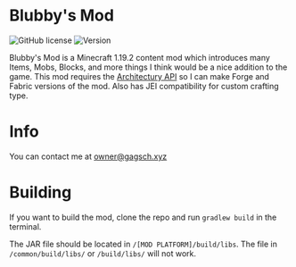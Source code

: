 # Blubby's Mod
![GitHub license](https://img.shields.io/badge/license-MIT-blue.svg)
![Version](https://img.shields.io/badge/version-0.4.5.1-green.svg)

Blubby's Mod is a Minecraft 1.19.2 content mod which introduces many Items, Mobs, Blocks, and more things I think would be a nice addition to the game. This mod requires the [Architectury API](https://curseforge.com/minecraft/mc-mods/architectury-api/files/version=1.19.2) so I can make Forge and Fabric versions of the mod. Also has JEI compatibility for custom crafting type.

# Info
You can contact me at owner@gagsch.xyz

# Building
If you want to build the mod, clone the repo and run ```gradlew build``` in the terminal.

The JAR file should be located in ```/[MOD PLATFORM]/build/libs```. The file in ```/common/build/libs/``` or ```/build/libs/``` will not work.